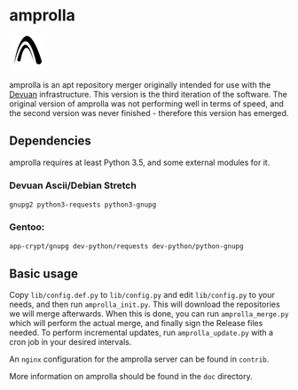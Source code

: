 amprolla
========

<img src="contrib/amprolla.png" width="64">

amprolla is an apt repository merger originally intended for use with
the [Devuan](https://devuan.org) infrastructure. This version is the
third iteration of the software. The original version of amprolla was
not performing well in terms of speed, and the second version was never
finished - therefore this version has emerged.


Dependencies
------------

amprolla requires at least Python 3.5, and some external modules for it.

### Devuan Ascii/Debian Stretch

```
gnupg2 python3-requests python3-gnupg
```

### Gentoo:

```
app-crypt/gnupg dev-python/requests dev-python/python-gnupg
```


Basic usage
-----------

Copy `lib/config.def.py` to `lib/config.py` and edit `lib/config.py` to
your needs, and then run `amprolla_init.py`. This will download the
repositories we will merge afterwards. When this is done, you can run
`amprolla_merge.py` which will perform the actual merge, and finally
sign the Release files needed. To perform incremental updates, run
`amprolla_update.py` with a cron job in your desired intervals.

An `nginx` configuration for the amprolla server can be found in
`contrib`.

More information on amprolla should be found in the `doc` directory.

